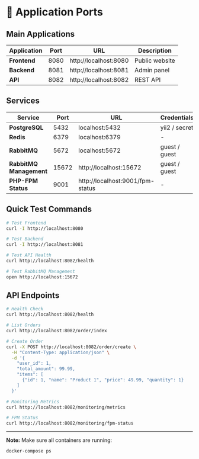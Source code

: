 # 🚀 Application Ports

## Main Applications

| Application | Port | URL | Description |
|------------|------|-----|-------------|
| **Frontend** | 8080 | http://localhost:8080 | Public website |
| **Backend** | 8081 | http://localhost:8081 | Admin panel |
| **API** | 8082 | http://localhost:8082 | REST API |

## Services

| Service | Port | URL | Credentials |
|---------|------|-----|-------------|
| **PostgreSQL** | 5432 | localhost:5432 | yii2 / secret |
| **Redis** | 6379 | localhost:6379 | - |
| **RabbitMQ** | 5672 | localhost:5672 | guest / guest |
| **RabbitMQ Management** | 15672 | http://localhost:15672 | guest / guest |
| **PHP-FPM Status** | 9001 | http://localhost:9001/fpm-status | - |

## Quick Test Commands

```bash
# Test Frontend
curl -I http://localhost:8080

# Test Backend  
curl -I http://localhost:8081

# Test API Health
curl http://localhost:8082/health

# Test RabbitMQ Management
open http://localhost:15672
```

## API Endpoints

```bash
# Health Check
curl http://localhost:8082/health

# List Orders
curl http://localhost:8082/order/index

# Create Order
curl -X POST http://localhost:8082/order/create \
  -H "Content-Type: application/json" \
  -d '{
    "user_id": 1,
    "total_amount": 99.99,
    "items": [
      {"id": 1, "name": "Product 1", "price": 49.99, "quantity": 1}
    ]
  }'

# Monitoring Metrics
curl http://localhost:8082/monitoring/metrics

# FPM Status
curl http://localhost:8082/monitoring/fpm-status
```

---

**Note:** Make sure all containers are running:
```bash
docker-compose ps
```
